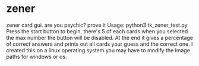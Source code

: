 # zener
zener card gui. are you psychic? prove it
Usage: python3 tk_zener_test.py
Press the start button to begin, there's 5 of
each cards when you selected the max number the button
will be disabled. At the end it gives a percentage of
correct answers and prints out all cards your guess
and the correct one. I created this on a linux operating
system you may have to modify the image paths for windows or os.
